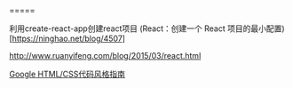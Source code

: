 
=====

利用create-react-app创建react项目
(React：创建一个 React 项目的最小配置)[https://ninghao.net/blog/4507]

http://www.ruanyifeng.com/blog/2015/03/react.html

[Google HTML/CSS代码风格指南](http://iischajn.github.io/trans/htmlcss-guide/#Indentation)
